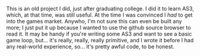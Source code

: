This is an old project I did, just after graduating college.  I did it to learn
AS3, which, at that time, was still useful.  At the time I was convinced I
*had* to get into the games market.  Anywho, I'm not sure this can even be
built any more; I just put it up because I wanted to use the github source
browser to read it.  It may be handy if you're writing some AS3 and want to see
a basic game loop, but... it's really, really, really primitive, and I wrote it
before I had any real-world experience, so... it's pretty awful code, to be
honest.
